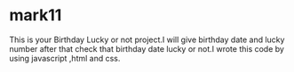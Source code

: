 # mark11
This is  your Birthday Lucky or not project.I will give birthday date and lucky number after that check that birthday date lucky or not.I wrote this code by using javascript ,html and css.
